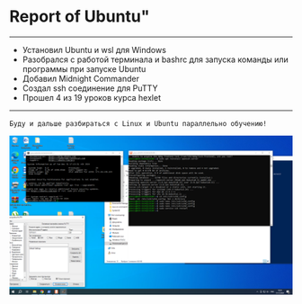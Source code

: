 # Report of Ubuntu"
---
* Установил Ubuntu и wsl для Windows
* Разобрался с работой терминала и bashrc для запуска команды или программы при запуске Ubuntu
* Добавил Midnight Commander 
* Создал ssh соединение для PuTTY
* Прошел 4 из 19 уроков курса hexlet
---
    Буду и дальше разбираться с Linux и Ubuntu параллельно обучению!
![](1.png)
